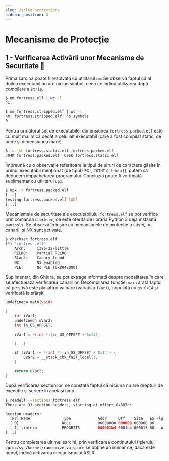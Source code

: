 ```yaml
---
slug: /solve-protections
sidebar_position: 3
---
```


# Mecanisme de Protecție

## 1 - Verificarea Activării unor Mecanisme de Securitate 💁

Prima sarcină poate fi rezolvată cu utilitarul `nm`. Se observă faptul că al doilea executabil nu are niciun simbol, ceea ce indică utilizarea după compilare a `strip`.

```bash
$ nm fortress.elf | wc -l
41
```

```bash
$ nm fortress.stripped.elf | wc -l 
nm: fortress.stripped.elf: no symbols
0
```

Pentru următorul set de executabile, dimensiunea `fortress.packed.elf` este cu mult mai mică decât a celuilalt executabil (care a fost compilat static, de unde și dimensiunea mare).

```bash
$ ls -sh fortress.static.elf fortress.packed.elf
304K fortress.packed.elf  696K fortress.static.elf
```

Împreună cu o observație referitoare la tipul de șiruri de caractere găsite în primul executabil menționat (de tipul `UPX!`, `?OTHT` și `tdx~x{`), putem să deducem împachetarea programului. Concluzia poate fi verificată suplimentar cu utilitarul `upx`.

```bash
$ upx -t fortress.packed.elf 
[...]
testing fortress.packed.elf [OK]
[...]
```

Mecanismele de securitate ale executabilului `fortress.elf` se pot verifica prin comanda `checksec`, ce este oferită de librăria Python 3 deja instalată `pwntools`. Se observă în ieșire că mecanismele de protecție a stivei, cu canarii, și NX sunt activate.

```bash
$ checksec fortress.elf 
[*] 'fortress.elf'
    Arch:     i386-32-little
    RELRO:    Partial RELRO
    Stack:    Canary found
    NX:       NX enabled
    PIE:      No PIE (0x8048000)
```

Suplimentar, din Ghidra, se pot extrage informații despre modalitatea în care se efectuează verificarea canariilor. Decompilarea funcției `main` arată faptul că pe stivă este plasată o valoare (variabila `iVar1`), populată cu `gs:0x14` și verificată la sfârșit.

```c
undefined4 main(void)

{
    int iVar1;
    undefined4 uVar2;
    int in_GS_OFFSET;

    iVar1 = *(int *)(in_GS_OFFSET + 0x14);

    [...]

    if (iVar1 != *(int *)(in_GS_OFFSET + 0x14)) {
        uVar2 = __stack_chk_fail_local();
    }

    return uVar2;
}
```

După verificarea secțiunilor, se constată faptul că niciuna nu are drepturi de execuție și scriere în același timp.

```bash
$ readelf --sections fortress.elf
There are 31 section headers, starting at offset 0x387c:

Section Headers:
  [Nr] Name              Type            Addr     Off    Size   ES Flg Lk Inf Al
  [ 0]                   NULL            00000000 000000 000000 00      0   0  0
  [ 1] .interp           PROGBITS        080481b4 0001b4 000013 00   A  0   0  1
[...]
```

Pentru completarea ultimei sarcini, prin verificarea conținutului fișierului `/proc/sys/kernel/randomize_va_space` se obține un număr ce, dacă este nenul, indică activarea mecanismului ASLR.
